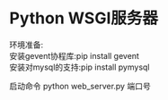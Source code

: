 # Python WSGI服务器
环境准备:  
安装gevent协程库:pip install gevent  
安装对mysql的支持:pip install pymysql  
  
启动命令
python web_server.py 端口号



